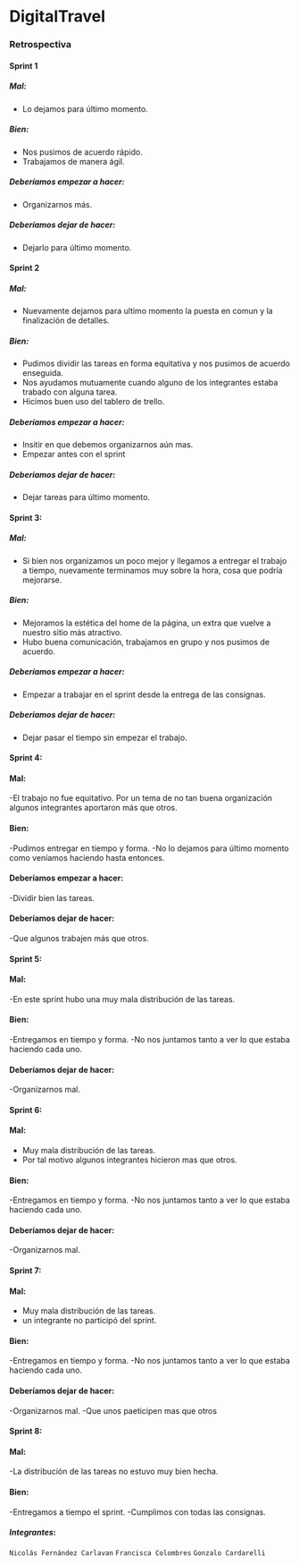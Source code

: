 # DigitalTravel

### Retrospectiva

#### Sprint 1

##### Mal:
- Lo dejamos para último momento. 

##### Bien:
- Nos pusimos de acuerdo rápido.
- Trabajamos de manera ágil. 

##### Deberíamos empezar a hacer: 
- Organizarnos más. 

##### Deberíamos dejar de hacer:
- Dejarlo para último momento. 



#### Sprint 2

##### Mal:
- Nuevamente dejamos para ultimo momento la puesta en comun y la finalización de detalles.

##### Bien:
- Pudimos dividir las tareas en forma equitativa y nos pusimos de acuerdo enseguida.
- Nos ayudamos mutuamente cuando alguno de los integrantes estaba trabado con alguna tarea.
- Hicimos buen uso del tablero de trello.

##### Deberíamos empezar a hacer:
- Insitir en que debemos organizarnos aún mas.
- Empezar antes con el sprint

##### Deberiamos dejar de hacer:
- Dejar tareas para último momento.


#### Sprint 3: 
##### Mal:
- Si bien nos organizamos un poco mejor y llegamos a entregar el trabajo a tiempo, nuevamente terminamos muy sobre la hora, cosa que podría mejorarse. 
##### Bien:
- Mejoramos la estética del home de la página, un extra que vuelve a nuestro sitio más atractivo. 
- Hubo buena comunicación, trabajamos en grupo y nos pusimos de acuerdo.
##### Deberíamos empezar a hacer:
- Empezar a trabajar en el sprint desde la entrega de las consignas. 
##### Deberiamos dejar de hacer:
- Dejar pasar el tiempo sin empezar el trabajo. 


#### Sprint 4: 
#### Mal: 
-El trabajo no fue equitativo. Por un tema de no tan buena organización algunos integrantes aportaron más que otros. 
#### Bien: 
-Pudimos entregar en tiempo y forma. 
-No lo dejamos para último momento como veníamos haciendo hasta entonces. 
#### Deberíamos empezar a hacer: 
-Dividir bien las tareas. 
#### Deberíamos dejar de hacer:
-Que algunos trabajen más que otros. 

#### Sprint 5:
#### Mal:
-En este sprint hubo una muy mala distribución de las tareas. 
#### Bien: 
-Entregamos en tiempo y forma. 
-No nos juntamos tanto a ver lo que estaba haciendo cada uno. 
#### Deberíamos dejar de hacer:
-Organizarnos mal.

#### Sprint 6:
#### Mal:
- Muy mala distribución de las tareas.
- Por tal motivo algunos integrantes hicieron mas que otros. 
#### Bien: 
-Entregamos en tiempo y forma. 
-No nos juntamos tanto a ver lo que estaba haciendo cada uno. 
#### Deberíamos dejar de hacer:
-Organizarnos mal.

#### Sprint 7:
#### Mal:
- Muy mala distribución de las tareas.
- un integrante no participó del sprint. 
#### Bien: 
-Entregamos en tiempo y forma. 
-No nos juntamos tanto a ver lo que estaba haciendo cada uno.
#### Deberíamos dejar de hacer:
-Organizarnos mal.
-Que unos paeticipen mas que otros


#### Sprint 8:
#### Mal:
-La distribución de las tareas no estuvo muy bien hecha. 
#### Bien: 
-Entregamos a tiempo el sprint. 
-Cumplimos con todas las consignas.


#### _Integrantes_:

`Nicolás Fernández Carlavan`
`Francisca Colombres`
`Gonzalo Cardarelli`
